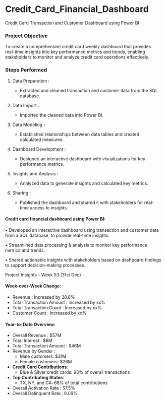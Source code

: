 # Credit_Card_Financial_Dashboard
Credit Card Transaction and Customer Dashboard using Power BI

### Project Objective
To create a comprehensive credit card weekly dashboard that provides real-time insights into key performance metrics and trends, enabling stakeholders to monitor and analyze credit card operations effectively.

### Steps Performed
1. Data Preparation :
   - Extracted and cleaned transaction and customer data from the SQL database.
     
2. Data Import :
   - Imported the cleaned data into Power BI.
   
3. Data Modeling :
   - Established relationships between data tables and created calculated measures.

4. Dashboard Development :
   - Designed an interactive dashboard with visualizations for key performance metrics.

5. Insights and Analysis :
   - Analyzed data to generate insights and calculated key metrics.

6. Sharing :
   - Published the dashboard and shared it with stakeholders for real-time access to insights.


#### Credit card financial dashboard using Power BI:
• Developed an interactive dashboard using 
transaction and customer data from a SQL database, 
to provide real-time insights. 

• Streamlined data processing & analysis to monitor 
key performance metrics and trends.

• Shared actionable insights with stakeholders based 
on dashboard findings to support decision-making 
processes.

 Project Insights - Week 53 (31st Dec)
#### Week-over-Week Change:
- Revenue : Increased by 28.8%
- Total Transaction Amount : Increased by xx%
- Total Transaction Count : Increased by xx%
- Customer Count : Increased by xx%

#### Year-to-Date Overview:
- Overall Revenue : $57M
- Total Interest : $8M
- Total Transaction Amount : $46M
- Revenue by Gender : 
  - Male customers: $31M
  - Female customers: $26M
- **Credit Card Contributions**:
  - Blue & Silver credit cards: 93% of overall transactions
- **Top Contributing States**:
  - TX, NY, and CA: 68% of total contributions
- Overall Activation Rate : 57.5%
- Overall Delinquent Rate : 6.06%
